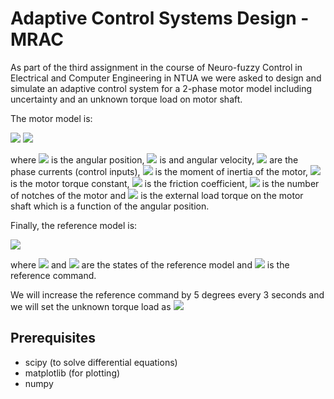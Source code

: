 # Adaptive Control Systems Design - MRAC

As part of the third assignment in the course of Neuro-fuzzy Control in Electrical and Computer Engineering in NTUA we were asked to design and simulate an adaptive control system for a 2-phase motor model including uncertainty and an unknown torque load on motor shaft.

The motor model is:

<img src="https://render.githubusercontent.com/render/math?math=\dot{\theta} = \omega">

<img src="https://render.githubusercontent.com/render/math?math=J\dot{\omega}=K_{m} i_{b} cos(N\theta) - K_{m} i_{a} sin(N \theta) - B\omega - T_L(\theta)">

where <img src="https://render.githubusercontent.com/render/math?math=\theta(rad)"> is the angular position, <img src="https://render.githubusercontent.com/render/math?math=\omega(\frac{rad}{sec})"> is and angular velocity, <img src="https://render.githubusercontent.com/render/math?math=i_a(A), i_b(A)"> are the phase currents (control inputs), <img src="https://render.githubusercontent.com/render/math?math=J=4.5 \times 10^{-5} kgr \cdot m^2"> is the moment of inertia of the motor, <img src="https://render.githubusercontent.com/render/math?math=K_m=0.19 N\cdot \frac{m}{A}"> is the motor torque constant, <img src="https://render.githubusercontent.com/render/math?math=B=8.0 \times 10^{-4} N \cdot m \cdot \frac{sec}{rad}"> is the friction coefficient, <img src="https://render.githubusercontent.com/render/math?math=N=50"> is the number of notches of the motor and <img src="https://render.githubusercontent.com/render/math?math=T_L(\theta)"> is the external load torque on the motor shaft which is a function of the angular position.

Finally, the reference model is:

<img src="https://quicklatex.com/cache3/47/ql_e9f70c0c7501c4342f6d008a9ae86347_l3.png">

<!-- \left[\begin{tabular}{c} $\dot{\theta_r}$ \\ $\dot{\omega_r}$ \end{tabular}\right]= \left[\begin{tabular}{c c} 0 & 1 \\ -24 & -10 \end{tabular}\right]\left[\begin{tabular}{c} $\theta_r$ \\ $\omega_r$ \end{tabular}\right] + \left[\begin{tabular}{c} 0 \\ 24 \end{tabular}\right]$\theta_c$
<img src="https://render.githubusercontent.com/render/math?math=\dot{\theta_r} = \omega_r">
<img src="https://render.githubusercontent.com/render/math?math=J\dot{\omega_r}=24 \theta_c-24 \theta_r -10 \omega_r"> -->

where <img src="https://render.githubusercontent.com/render/math?math=\theta_r(rad)"> and <img src="https://render.githubusercontent.com/render/math?math=\omega_r(\frac{rad}{sec})"> are the states of the reference model and <img src="https://render.githubusercontent.com/render/math?math=\theta_c"> is the reference command.

We will increase the reference command by 5 degrees every 3 seconds and we will set the unknown torque load as <img src="https://render.githubusercontent.com/render/math?math=T_L(\theta)=10^{-3} \cos^2(2\theta)\sin(3\theta) N\cdot m">

## Prerequisites

* scipy (to solve differential equations)
* matplotlib (for plotting)
* numpy
